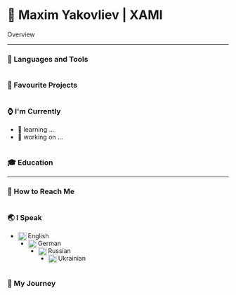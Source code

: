 # 🌌 Maxim Yakovliev | XAMI

Overview

---

### 💼 Languages and Tools

#

### 🔭 Favourite Projects

#

### ⌚ I'm Currently

- 🌱 learning ...
- 🔨 working on ...

#

### 🎓 Education

---

### 🐚 How to Reach Me

#

### 🌏 I Speak

- <img align="left" width="20px" alt="english flag" title="english language" src="https://github.com/csmoore/country-flag-icons/blob/master/country-flags-4x3-svg/us.svg" /> English
- <img align="left" width="20px" alt="german flag" title="german language" src="https://github.com/csmoore/country-flag-icons/blob/master/country-flags-4x3-svg/de.svg" /> German
- <img align="left" width="20px" alt="russian flag" title="russian language" src="https://github.com/csmoore/country-flag-icons/blob/master/country-flags-4x3-svg/ru.svg" /> Russian
- <img align="left" width="20px" alt="ukrainian flag" title="ukrainian language" src="https://github.com/csmoore/country-flag-icons/blob/master/country-flags-4x3-svg/ua.svg" /> Ukrainian

#

### 🚠 My Journey
